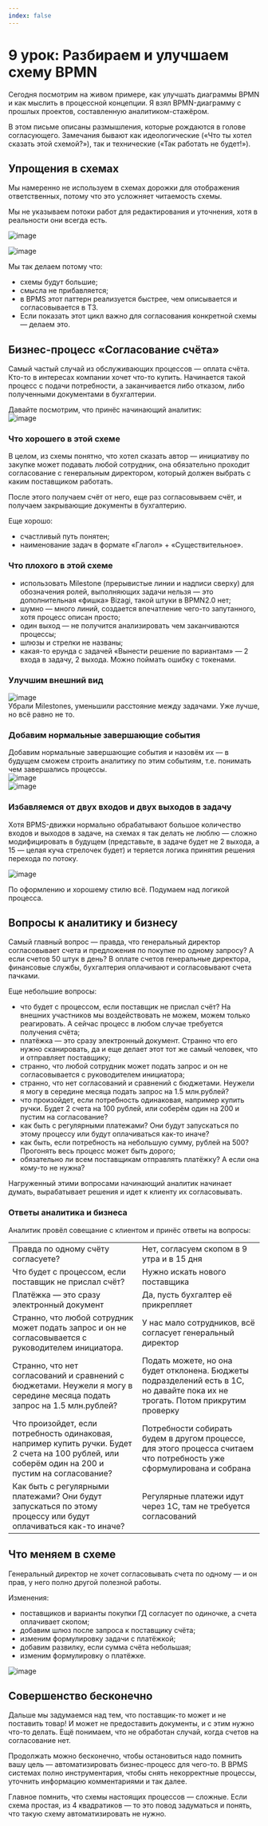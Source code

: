 ```yaml
---
index: false
---
```


# 9 урок: Разбираем и улучшаем схему BPMN
Сегодня посмотрим на живом примере, как улучшать диаграммы BPMN и как мыслить в процессной концепции.  Я взял BPMN-диаграмму с прошлых проектов, составленную аналитиком-стажёром.


В этом письме описаны размышления, которые рождаются в голове согласующего. Замечания бывают как идеологические («Что ты хотел сказать этой схемой?»), так и технические («Так работать не будет!»).


## Упрощения в схемах

Мы намеренно не используем в схемах дорожки для отображения ответственных, потому что это усложняет читаемость схемы. 

Мы не указываем потоки работ для редактирования и уточнения, хотя в реальности они всегда есть.

![image](9_lesson_1.png)  

![image](9_lesson_2.png)  

Мы так делаем потому что:

- схемы будут большие;
- смысла не прибавляется;
- в BPMS этот паттерн реализуется быстрее, чем описывается и согласовывается в ТЗ.
- Если показать этот цикл важно для согласования конкретной схемы — делаем это.

## Бизнес-процесс «Согласование счёта»

Самый частый случай из обслуживающих процессов — оплата счёта. Кто-то в интересах компании хочет что-то купить. Начинается такой процесс с подачи потребности, а заканчивается либо отказом, либо полученными документами в бухгалтерии.

Давайте посмотрим, что принёс начинающий аналитик:  
![image](9_lesson_3.png)  

### Что хорошего в этой схеме
В целом, из схемы понятно, что хотел сказать автор — инициативу по закупке может подавать любой сотрудник, она обязательно проходит согласование с генеральным директором, который должен выбрать с каким поставщиком работать. 

После этого получаем счёт от него, еще раз согласовываем счёт, и получаем закрывающие документы в бухгалтерию.

Еще хорошо:

- счастливый путь понятен;
- наименование задач в формате «Глагол» + «Существительное».

### Что плохого в этой схеме

- использовать Milestone (прерывистые линии и надписи сверху) для обозначения ролей, выполняющих задачи нельзя — это дополнительная «фишка» Bizagi, такой штуки в BPMN2.0 нет;
- шумно — много линий, создается впечатление чего-то запутанного, хотя процесс описан просто;
- один выход — не получится анализировать чем заканчиваются процессы;
- шлюзы и стрелки не названы;
- какая-то ерунда с задачей «Вынести решение по вариантам»  — 2 входа в задачу, 2 выхода.  Можно поймать ошибку с токенами.

### Улучшим внешний вид
![image](9_lesson_4.png)     
Убрали Milestones, уменьшили расстояние между задачами. Уже лучше, но всё равно не то.

### Добавим нормальные завершающие события
Добавим нормальные завершающие события и назовём их — в будущем сможем строить аналитику по этим событиям, т.е. понимать чем завершались процессы.  
![image](9_lesson_5.png)  
![image](9_lesson_6.png)  

### Избавляемся от двух входов и двух выходов в задачу

Хотя BPMS-движки нормально обрабатывают большое количество входов и выходов в задаче, на схемах я так делать не люблю — сложно модифицировать в будущем (представьте, в задаче будет не 2 выхода, а 15 — целая куча стрелочек будет) и теряется логика принятия решения перехода по потоку.

![image](9_lesson_7.png)  

По оформлению и хорошему стилю всё. Подумаем над логикой процесса.

## Вопросы к аналитику и бизнесу

Самый главный вопрос — правда, что генеральный директор согласовывает счета и предложения по покупке по одному запросу? А если счетов 50 штук в день?
В оплате счетов генеральные директора, финансовые службы, бухгалтерия оплачивают и согласовывают счета пачками.

Еще небольшие вопросы:

- что будет с процессом, если поставщик не прислал счёт? На внешних участников мы воздействовать не можем, можем только реагировать. А сейчас процесс в любом случае требуется получения счёта;
- платёжка — это сразу электронный документ. Странно что его нужно сканировать, да и еще делает этот тот же самый человек, что и отправляет поставщику;
- странно, что любой сотрудник может подать запрос и он не согласовывается с руководителем инициатора;
- странно, что нет согласований и сравнений с бюджетами. Неужели я могу в середине месяца подать запрос на 1.5 млн.рублей?
- что произойдет, если потребность одинаковая, например купить ручки. Будет 2 счета на 100 рублей, или соберём один на 200 и пустим на согласование?
- как быть с регулярными платежами? Они будут запускаться по этому процессу или будут оплачиваться как-то иначе?
- как быть, если потребность на небольшую сумму, рублей на 500? Прогонять весь процесс может быть дорого;
- обязательно ли всем поставщикам отправлять платёжку? А если она кому-то не нужна?


Нагруженный этими вопросами начинающий аналитик начинает думать, вырабатывает решения и идет к клиенту их согласовывать.

### Ответы аналитика и бизнеса

Аналитик провёл совещание с клиентом и принёс ответы на вопросы:

|||
|--- |--- |
|Правда по одному счёту согласуете?|Нет, согласуем скопом в 9 утра и в 15 дня|
|Что будет с процессом, если поставщик не прислал счёт?|Нужно искать нового поставщика|
|Платёжка — это сразу электронный документ|Да, пусть бухгалтер её прикрепляет|
|Странно, что любой сотрудник может подать запрос и он не согласовывается с руководителем инициатора.|У нас мало сотрудников, всё согласует генеральный директор|
|Странно, что нет согласований и сравнений с бюджетами. Неужели я могу в середине месяца подать запрос на 1.5 млн.рублей?|Подать можете, но она будет отклонена. Бюджеты подразделений есть в 1С, но давайте пока их не трогать. Потом прикрутим проверку|
|Что произойдет, если потребность одинаковая, например купить ручки. Будет 2 счета на 100 рублей, или соберём один на 200 и пустим на согласование?|Потребности собирать будем в другом процессе, для этого процесса считаем что потребность уже сформулирована и собрана|
|Как быть с регулярными платежами? Они будут запускаться по этому процессу или будут оплачиваться как-то иначе?|Регулярные платежи идут через 1С, там не требуется согласований|

## Что меняем в схеме
Генеральный директор не хочет согласовывать счета по одному — и он прав, у него полно другой полезной работы.

Изменения:

- поставщиков и варианты покупки ГД согласует по одиночке, а счета оплачивает скопом;
- добавим шлюз после запроса к поставщику счёта;
- изменим формулировку задачи с платёжкой;
- добавим развилку, если сумма счёта небольшая;
- изменим формулировку о платёжке.

![image](9_lesson_8.png)  

## Совершенство бесконечно

Дальше мы задумаемся над тем, что поставщик-то может и не поставить товар! И может не предоставить документы, и с этим нужно что-то делать. Ещё понимаем, что не обработан случай, когда счетов на согласование нет.

Продолжать можно бесконечно, чтобы остановиться надо помнить вашу цель — автоматизировать бизнес-процесс для чего-то. В BPMS системах полно инструментария, чтобы снять некорректные процессы, уточнить информацию комментариями и так далее.

Главное помнить, что схемы настоящих процессов — сложные. Если схема простая, из 4 квадратиков — то это повод задуматься и понять, что такую схему автоматизировать не нужно.